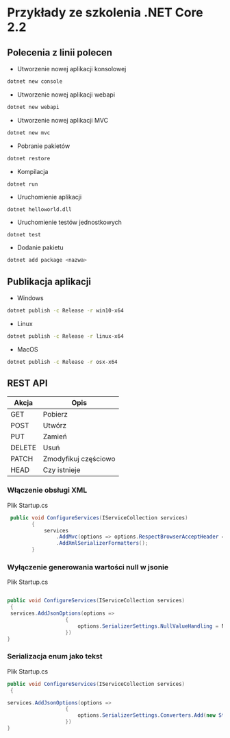 # Przykłady ze szkolenia .NET Core 2.2

## Polecenia z linii polecen

* Utworzenie nowej aplikacji konsolowej

~~~ bash
dotnet new console
~~~~

* Utworzenie nowej aplikacji webapi

~~~ bash
dotnet new webapi
~~~~

* Utworzenie nowej aplikacji MVC

~~~ bash
dotnet new mvc
~~~~

* Pobranie pakietów

~~~ bash
dotnet restore
~~~~


* Kompilacja

~~~ bash
dotnet run
~~~~


* Uruchomienie aplikacji

~~~
dotnet helloworld.dll
~~~


* Uruchomienie testów jednostkowych
~~~
dotnet test
~~~

* Dodanie pakietu 
~~~ bash
dotnet add package <nazwa>
~~~

## Publikacja aplikacji

* Windows
~~~ bash
dotnet publish -c Release -r win10-x64
~~~

* Linux
~~~ bash
dotnet publish -c Release -r linux-x64
~~~

* MacOS
~~~ bash
dotnet publish -c Release -r osx-x64
~~~


## REST API

| Akcja  | Opis                  |
|--------|-----------------------|
| GET    | Pobierz               |
| POST   | Utwórz                |
| PUT    | Zamień                |
| DELETE | Usuń                  |
| PATCH  | Zmodyfikuj częściowo  |
| HEAD   | Czy istnieje          |



### Włączenie obsługi XML

Plik Startup.cs

~~~ csharp
 public void ConfigureServices(IServiceCollection services)
        {
            services
                .AddMvc(options => options.RespectBrowserAcceptHeader = true)
                .AddXmlSerializerFormatters();
        }
~~~


### Wyłączenie generowania wartości null w jsonie

Plik Startup.cs

~~~ csharp

public void ConfigureServices(IServiceCollection services)
 {
 services.AddJsonOptions(options =>
                   {
                       options.SerializerSettings.NullValueHandling = Newtonsoft.Json.NullValueHandling.Ignore;            
                   })
}
~~~

### Serializacja enum jako tekst 

Plik Startup.cs


~~~ csharp
public void ConfigureServices(IServiceCollection services)
 {

services.AddJsonOptions(options =>
                   {
                       options.SerializerSettings.Converters.Add(new StringEnumConverter(camelCaseText: true));                       
                   })
}
~~~
